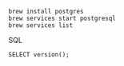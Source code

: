 ```
brew install postgres
brew services start postgresql  
brew services list  
```


SQL
```
SELECT version();
```
